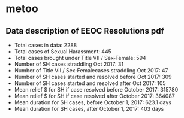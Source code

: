 # metoo

## Data description of EEOC Resolutions pdf
- Total cases in data: 2288
- Total cases of Sexual Harassment: 445
- Total cases brought under Title VII / Sex‐Female: 594
- Number of SH cases straddling Oct 2017: 31
- Number of Title VII / Sex‐Femalecases straddling Oct 2017: 47
- Number of SH cases started and resolved before Oct 2017: 309
- Number of SH cases started and resolved after Oct 2017: 105
- Mean relief $ for SH if case resolved before October 2017: 315780
- Mean relief $ for SH if case resolved after October 2017: 364087
- Mean duration for SH cases, before October 1, 2017: 623.1 days
- Mean duration for SH cases, after October 1, 2017: 403 days
